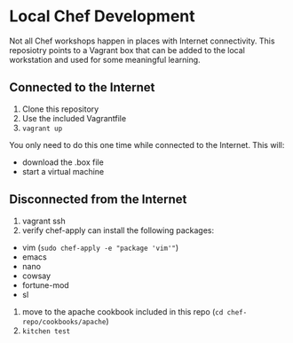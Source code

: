 # Local Chef Development

Not all Chef workshops happen in places with Internet connectivity.  This reposiotry points to a Vagrant box that can be added to the local workstation and used for some meaningful learning.

## Connected to the Internet

1.  Clone this repository
1.  Use the included Vagrantfile
1.  `vagrant up`

You only need to do this one time while connected to the Internet.  This will:

* download the .box file
* start a virtual machine

## Disconnected from the Internet

1.  vagrant ssh
1.  verify chef-apply can install the following packages:
  * vim (`sudo chef-apply -e "package 'vim'"`)
  * emacs
  * nano
  * cowsay
  * fortune-mod
  * sl
1. move to the apache cookbook included in this repo (`cd chef-repo/cookbooks/apache`)
1. `kitchen test`
